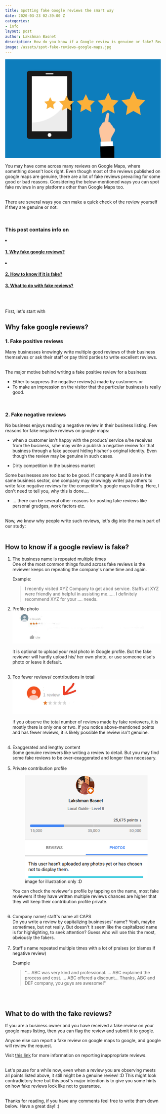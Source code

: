 ```yaml
---
title: Spotting fake Google reviews the smart way
date: 2020-03-23 02:39:00 Z
categories:
- info
layout: post
author: Lakshman Basnet
description: How do you know if a Google review is genuine or fake? Read this blog to find out how you can spot a fake review at a glance!
image: /assets/spot-fake-reviews-google-maps.jpg
---
```

<img src="/assets/spot-fake-reviews-google-maps.jpg" alt="fake google reviews detect">
<br>

You may have come across many reviews on Google Maps, where something doesn't look right. Even though most of the reviews published on google maps are genuine, there are a lot of fake reviews prevailing for some good or bad reasons. Considering the below-mentioned ways you can spot fake reviews in any platforms other than Google Maps too. <br> <br>

There are several ways you can make a quick check of the review yourself if they are genuine or not.

<br>
<div class="row">
<div class="col-md-6 sm-5 xs-5 tableofcontent">
	<h3 class="rhre">This post contains info on</h3>
	<li class="hre"><a href="#info"><h4>1. Why fake google reviews?</h4></a></li>
	<li class="hre"><a href="#international-airport"><h4>2. How to know if it is fake?</h4></a></li>
	<a href="#domestic-airport"><h4>3. What to do with fake reviews? </h4></a>
	

</div>

</div>
<a name="why"></a>
<br><br>


First, let's start with 
## Why fake google reviews? 

### 1. Fake positive reviews
Many businesses knowingly write multiple good reviews of their business themselves or ask their staff or pay third parties to write excellent reviews.<br> <br>

The major motive behind writing a fake positive review for a business: 

- Either to suppress the negative review(s) made by customers or 
- To make an impression on the visitor that the particular business is really good. 

<br>

### 2. Fake negative reviews 
No business enjoys reading a negative review in their business listing. 
Few reasons for fake negative reviews on google maps: 

- when a customer isn't happy with the product/ service s/he receives from the business, s/he may write a publish a negative review for that business through a fake account hiding his/her's original identity. Even though the review may be genuine in such cases. <br>

- Dirty competition in the business market 

Some businesses are too bad to be good. If company A and B are in the same business sector, one company may knowingly write/ pay others to write fake negative reviews for the competitor's google maps listing. Here, I don't need to tell you, why this is done....

- ... there can be several other reasons for posting fake reviews like personal grudges, work factors etc.
<br><br>
<a name="how-to"></a>

Now, we know why people write such reviews, let's dig into the main part of our study: <br> <br>

## How to know if a google review is fake? 
<ol>

<li>The business name is repeated multiple times</li>
One of the most common things found across fake reviews is the reviewer keeps on repeating the company's name time and again.

Example: 
<blockquote> I recently visited XYZ Company to get abcd service. Staffs at XYZ were friendly and helpful in assisting me...... I definitely recommend XYZ for your .... needs.</blockquote>

<li>Profile photo</li>
<img src="/assets/google-reviews.jpg" alt="find fake google reviews"> 

It is optional to upload your real photo in Google profile. But the fake reviewer will hardly upload his/ her own photo, or use someone else's photo or leave it default. 
<br> <br>

<li>Too fewer reviews/ contributions in total</li>
<img src="/assets/fake-google-reviews.jpg" alt="find fake google reviews"> 

If you observe the total number of reviews made by fake reviewers, it is mostly there is only one or two. If you notice above-mentioned points and has fewer reviews, it is likely possible the review isn't genuine.
<br> <br>

<li>Exaggerated and lengthy content</li>
Some genuine reviewers like writing a review to detail. But you may find some fake reviews to be over-exaggerated and longer than necessary.
<br> <br>

<li>Private contribution profile</li>
<figure><img src="/assets/google-maps-profile.png" alt="google maps profile"> <figcaption> image for illustration only :D </figcaption></figure> 

You can check the reviewer's profile by tapping on the name, most fake reviewers if they have written multiple reviews chances are higher that they will keep their contribution profile private.
<br> <br>

<li>Company name/ staff's name all CAPS</li>
Do you write a review by capitalizing businesses' name? Yeah, maybe sometimes, but not really. But doesn't it seem like the capitalized name is for highlighting, to seek attention? Guess who will use this the most, obviously the fakers.
<br> <br>

<li>Staff's name repeated  multiple times with a lot of praises (or blames if negative review)</li>

Example
<blockquote>"... ABC was very kind and professional. ... ABC explained the process and cost. ... ABC offered a discount... Thanks, ABC and DEF company, you guys are awesome!"</blockquote>
</ol>

<br><br>

<h2> What to do with the fake reviews?</h2>
If you are a business owner and you have received a fake review on your google maps listing, then you can flag the review and submit it to google.

Anyone else can report a fake review on google maps to google, and google will review the request. 

Visit <a href="https://support.google.com/business/answer/4596773?co=GENIE.Platform%3DAndroid&hl=en"> this link</a> for more information on reporting inappropriate reviews.<br> <br>

Let's pause for a while now, even when a review you are observing meets all points listed above, it still might be a genuine review! :D This might look contradictory here but this post's major intention is to give you some hints on how fake reviews look like not to guarantee. <br><br>


Thanks for reading, if you have any comments feel free to write them down below.
Have a great day! :)